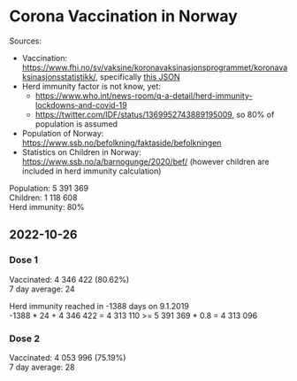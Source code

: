 # Corona Vaccination in Norway

Sources:

- Vaccination: <https://www.fhi.no/sv/vaksine/koronavaksinasjonsprogrammet/koronavaksinasjonsstatistikk/>, specifically [this JSON](https://www.fhi.no/api/chartdata/api/99119)
- Herd immunity factor is not know, yet:
  - <https://www.who.int/news-room/q-a-detail/herd-immunity-lockdowns-and-covid-19>
  - <https://twitter.com/IDF/status/1369952743889195009>, so 80% of population is assumed
- Population of Norway: <https://www.ssb.no/befolkning/faktaside/befolkningen>
- Statistics on Children in Norway: https://www.ssb.no/a/barnogunge/2020/bef/ (however children are included in herd immunity calculation)

Population: 5 391 369  
Children: 1 118 608  
Herd immunity: 80%  

## 2022-10-26

### Dose 1

Vaccinated: 4 346 422 (80.62%)  
7 day average: 24

Herd immunity reached in -1388 days on 9.1.2019  
-1388 * 24 + 4 346 422 = 4 313 110 >= 5 391 369 * 0.8 = 4 313 096

### Dose 2

Vaccinated: 4 053 996 (75.19%)  
7 day average: 28

